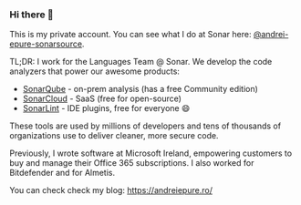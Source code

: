 ### Hi there 👋

<!--
**andreiepure/andreiepure** is a ✨ _special_ ✨ repository because its `README.md` (this file) appears on your GitHub profile.

Here are some ideas to get you started:

- 🔭 I’m currently working on ...
- 🌱 I’m currently learning how to lead teams.
- 👯 I’m looking to collaborate on ...
- 🤔 I’m looking for help with ...
- 💬 Ask me about ...
- 📫 How to reach me: ...
- 😄 Pronouns: ...
- ⚡ Fun fact: ...
-->

This is my private account. You can see what I do at Sonar here: [@andrei-epure-sonarsource](https://github.com/andrei-epure-sonarsource).

TL;DR: I work for the Languages Team @ Sonar. We develop the code analyzers that power our awesome products:
- [SonarQube](https://www.sonarqube.org/) - on-prem analysis (has a free Community edition)
- [SonarCloud](https://sonarcloud.io/) - SaaS (free for open-source)
- [SonarLint](https://www.sonarsource.com/products/sonarlint/) - IDE plugins, free for everyone :smile: 

These tools are used by millions of developers and tens of thousands of organizations use to deliver cleaner, more secure code.

Previously, I wrote software at Microsoft Ireland, empowering customers to buy and manage their Office 365 subscriptions. I also worked for Bitdefender and for Almetis.

You can check check my blog: https://andreiepure.ro/
